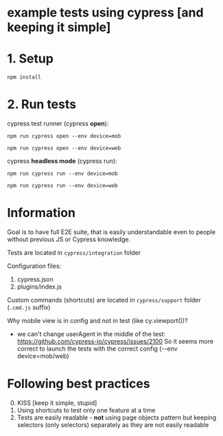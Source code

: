 # example tests using cypress __[and keeping it simple]__

# 1. Setup

`npm install`

# 2. Run tests

cypress test runner (cypress __open__):

`npm run cypress open --env device=mob`

`npm run cypress open --env device=web`


cypress __headless mode__ (cypress run):

`npm run cypress run --env device=mob`

`npm run cypress run --env device=web`

# Information

Goal is to have full E2E suite, that is easily understandable even to people without previous JS or Cypress knowledge.

Tests are located in `cypress/integration` folder

Configuration files:
1. cypress.json
2. plugins/index.js

Custom commands (shortcuts) are located in `cypress/support` folder (`.cmd.js` suffix)

Why mobile view is in config and not in test (like cy.viewport())?
- we can't change userAgent in the middle of the test:
https://github.com/cypress-io/cypress/issues/2100
So it seems more correct to launch the tests with the correct config (--env device=mob/web)


# __Following best practices__

0. KISS [keep it simple, stupid]
2. Using shortcuts to test only one feature at a time
3. Tests are easily readable - __not__ using page objects pattern but keeping selectors (only selectors) separately as they are not easily readable
